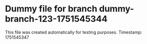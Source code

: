 # Dummy file for branch dummy-branch-123-1751545344

This file was created automatically for testing purposes.
Timestamp: 1751545347